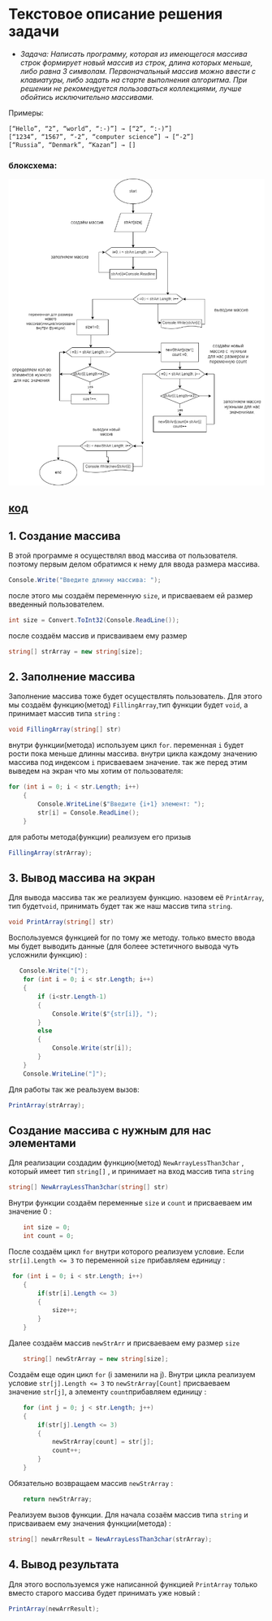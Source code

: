 # Текстовое описание решения задачи
* _Задача: Написать программу, которая из имеющегося массива строк формирует 
новый массив из строк, длина которых меньше, либо равна 3 символам. Первоначальный массив можно ввести с клавиатуры, либо задать на старте выполнения алгоритма. При решении не рекомендуется пользоваться коллекциями, лучше обойтись исключительно массивами._

Примеры:
```
[“Hello”, “2”, “world”, “:-)”] → [“2”, “:-)”]
[“1234”, “1567”, “-2”, “computer science”] → [“-2”]
[“Russia”, “Denmark”, “Kazan”] → [] 
```
### блоксхема:
![блоксхема задания](blockDiagram_task1.png)
## [код](Program.cs)
## 1. Cоздание массива

В этой программе я осуществлял ввод массива от пользователя. поэтому первым делом обратимся к нему для ввода размера массива.
```c#
Console.Write("Введите длинну массива: ");
```
после этого мы создаём переменную `size`, и присваеваем ей размер введенный пользователем.
``` c#
int size = Convert.ToInt32(Console.ReadLine());
```
после создаём массив и присваиваем ему размер
```c#
string[] strArray = new string[size];
```

## 2. Заполнение массива

Заполнение массива тоже будет осуществлять пользователь. Для этого мы создаём функцию(метод) `FillingArray`,тип функции будет `void`, а принимает массив типа `string` :
```c#
void FillingArray(string[] str)
```
внутри функции(метода) используем цикл `for`. переменная `i` будет рости пока меньше длинны массива. внутри цикла каждому значению массива под индексом `i` присваеваем значение. так же перед этим выведем на экран что мы хотим от пользователя:
```c#
for (int i = 0; i < str.Length; i++)
    {   
        Console.WriteLine($"Введите {i+1} элемент: ");
        str[i] = Console.ReadLine();
    }
```
для работы метода(функции) реализуем его призыв
```c#
FillingArray(strArray);
```
## 3. Вывод массива на экран 

Для вывода массива так же реализуем функцию. назовем её `PrintArray`, тип будет`void`, принимать будет так же наш массив типа `string`.
```c#
void PrintArray(string[] str)
```
Воспользуемся функцией for по тому же методу. только вместо ввода мы будет  выводить данные (для болеее эстетичного вывода чуть усложнили функцию) :
```c#
   Console.Write("[");
    for (int i = 0; i < str.Length; i++)
    {
        if (i<str.Length-1)
        {
            Console.Write($"{str[i]}, ");
        }
        else
        {
            Console.Write(str[i]);
        }
    }
    Console.WriteLine("]");
```

Для работы так же реальзуем вызов:
```c#
PrintArray(strArray);
```
##  Создание массива с нужным для нас элементами
Для реализации создадим функцию(метод) `NewArrayLessThan3char` , который имеет тип `string[]` , и принимает на вход массив типа `string`
```c#
string[] NewArrayLessThan3char(string[] str)
```
Внутри функции создаём переменные `size` и `count` и присваеваем им значение 0 :
```c#
    int size = 0;
    int count = 0;
```
После создаём цикл `for` внутри которого реализуем условие. Если `str[i].Length <= 3` то переменной `size` прибавляем единицу :
```c#
 for (int i = 0; i < str.Length; i++)
    {
        if(str[i].Length <= 3)
        {
            size++;
        }
    }
```
Далее создаём массив `newStrArr` и присваеваем ему размер `size`
```c#
    string[] newStrArray = new string[size];
```

Создаём еще один цикл `for` (i заменили на j).
Внутри цикла реализуем условие `str[j].Length <= 3` то `newStrArray[Count]` присваеваем значение `str[j]`, а элементу `count`прибавляем единицу :
```c#
    for (int j = 0; j < str.Length; j++)
    {
        if(str[j].Length <= 3)
        {
            newStrArray[count] = str[j];
            count++;
        }
    }
```
Обязательно возвращаем массив `newStrArray` :
```c#
    return newStrArray;
```

Реализуем вызов функции. Для начала созаём массив типа `string` и присваиваем ему значения функции(метода) :
```c#
string[] newArrResult = NewArrayLessThan3char(strArray);
```
## 4. Вывод результата 
Для этого воспользуемся уже написанной функцией `PrintArray` только вместо старого массива будет принимать уже новый :
```c#
PrintArray(newArrResult);
```